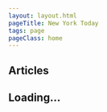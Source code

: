 ```yaml
---
layout: layout.html
pageTitle: New York Today
tags: page
pageClass: home
---
```


## Articles

<div class="stories"></div>
<h2>Loading...</h2>
